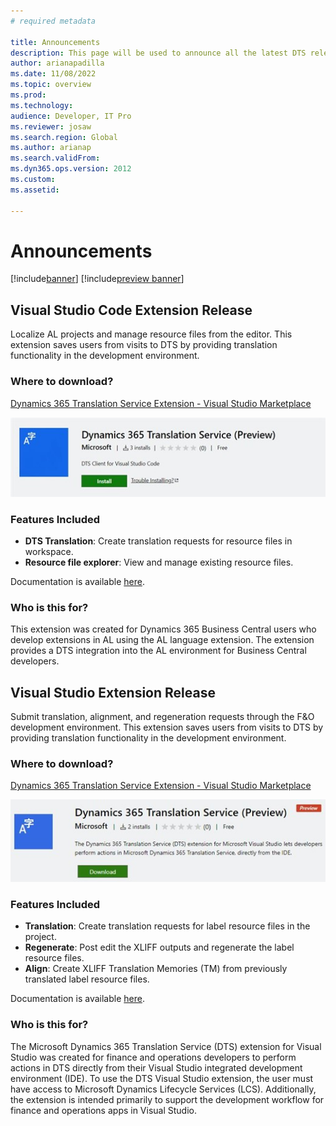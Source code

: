 ```yaml
---
# required metadata

title: Announcements
description: This page will be used to announce all the latest DTS releases to the users
author: arianapadilla
ms.date: 11/08/2022
ms.topic: overview
ms.prod: 
ms.technology: 
audience: Developer, IT Pro
ms.reviewer: josaw
ms.search.region: Global
ms.author: arianap
ms.search.validFrom: 
ms.dyn365.ops.version: 2012
ms.custom:
ms.assetid:

---
```


# Announcements

[!include[banner](../includes/banner.md)]
[!include[preview banner](../includes/preview-banner.md)]

## Visual Studio Code Extension Release

Localize AL projects and manage resource files from the editor. This extension saves users from visits to DTS by providing translation functionality in the development environment. 

### Where to download? 

[Dynamics 365 Translation Service Extension - Visual Studio Marketplace]([https://marketplace.visualstudio.com/](https://nam06.safelinks.protection.outlook.com/?url=https%3A%2F%2Fmarketplace.visualstudio.com%2Fitems%3FitemName%3Ddts-publisher.dts-vsc&data=05%7C01%7Carianap%40microsoft.com%7C2fcbec5426ce46f2a75108da4ad19678%7C72f988bf86f141af91ab2d7cd011db47%7C1%7C0%7C637904561304230329%7CUnknown%7CTWFpbGZsb3d8eyJWIjoiMC4wLjAwMDAiLCJQIjoiV2luMzIiLCJBTiI6Ik1haWwiLCJXVCI6Mn0%3D%7C3000%7C%7C%7C&sdata=bGNyOcGpLtlt%2Fs0D2LyoF3DyiOkipWHj0qbe1Mzep6g%3D&reserved=0))

![Visual Studio Code Extension Download](./media/dts-vscode-extension1.jpg)


### Features Included

- **DTS Translation**: Create translation requests for resource files in workspace.
- **Resource file explorer**: View and manage existing resource files.

Documentation is available [here](https://nam06.safelinks.protection.outlook.com/?url=https%3A%2F%2Fdocs.microsoft.com%2Fen-us%2Fdynamics365%2Ffin-ops-core%2Fdev-itpro%2Flifecycle-services%2Fdts-vscode-doc&data=05%7C01%7Carianap%40microsoft.com%7C2fcbec5426ce46f2a75108da4ad19678%7C72f988bf86f141af91ab2d7cd011db47%7C1%7C0%7C637904561304230329%7CUnknown%7CTWFpbGZsb3d8eyJWIjoiMC4wLjAwMDAiLCJQIjoiV2luMzIiLCJBTiI6Ik1haWwiLCJXVCI6Mn0%3D%7C3000%7C%7C%7C&sdata=gkEl5PNldkEKdv9HVzggN8ij62%2B7AK99uoBJtYX%2BNj4%3D&reserved=0).

### Who is this for? 

This extension was created for Dynamics 365 Business Central users who develop extensions in AL using the AL language extension. The extension provides a DTS integration into the AL environment for Business Central developers.



## Visual Studio Extension Release

Submit translation, alignment, and regeneration requests through the F&O development environment.  This extension saves users from visits to DTS by providing translation functionality in the development environment.  

### Where to download? 

[Dynamics 365 Translation Service Extension - Visual Studio Marketplace](https://nam06.safelinks.protection.outlook.com/?url=https%3A%2F%2Fmarketplace.visualstudio.com%2Fitems%3FitemName%3Ddts-publisher.dts-vs-ext%26ssr%3Dfalse%23overview&data=05%7C01%7Carianap%40microsoft.com%7C86fbe9e548d84f345ab708da5478d62b%7C72f988bf86f141af91ab2d7cd011db47%7C1%7C0%7C637915175207697758%7CUnknown%7CTWFpbGZsb3d8eyJWIjoiMC4wLjAwMDAiLCJQIjoiV2luMzIiLCJBTiI6Ik1haWwiLCJXVCI6Mn0%3D%7C3000%7C%7C%7C&sdata=2GyaUhBDFpbrZQdoBawScYNAuj4sJUZojM63zN9JdA4%3D&reserved=0)

![Visual Studio Extension Download](./media/dts-vs-extension1.jpg)

### Features Included

- **Translation**: Create translation requests for label resource files in the project.
- **Regenerate**: Post edit the XLIFF outputs and regenerate the label resource files.
- **Align**: Create XLIFF Translation Memories (TM) from previously translated label resource files.

Documentation is available [here](https://nam06.safelinks.protection.outlook.com/?url=https%3A%2F%2Fdocs.microsoft.com%2Fen-us%2Fdynamics365%2Ffin-ops-core%2Fdev-itpro%2Flifecycle-services%2Fdts-visual-studio&data=05%7C01%7Carianap%40microsoft.com%7C86fbe9e548d84f345ab708da5478d62b%7C72f988bf86f141af91ab2d7cd011db47%7C1%7C0%7C637915175207697758%7CUnknown%7CTWFpbGZsb3d8eyJWIjoiMC4wLjAwMDAiLCJQIjoiV2luMzIiLCJBTiI6Ik1haWwiLCJXVCI6Mn0%3D%7C3000%7C%7C%7C&sdata=%2FH4%2B2xHeV3ma5iz5vg7zY7cJpnKCpGFNCVJCGL3bvTY%3D&reserved=0).

### Who is this for? 

The Microsoft Dynamics 365 Translation Service (DTS) extension for Visual Studio was created for finance and operations developers to perform actions in DTS directly from their Visual Studio integrated development environment (IDE). To use the DTS Visual Studio extension, the user must have access to Microsoft Dynamics Lifecycle Services (LCS). Additionally, the extension is intended primarily to support the development workflow for finance and operations apps in Visual Studio.


